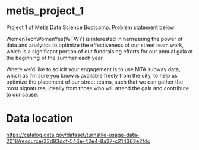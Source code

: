 # metis_project_1

Project 1 of Metis Data Science Bootcamp. Problem statement below:

WomenTechWomenYes(WTWY) is interested in harnessing the power of data and analytics to optimize the effectiveness of our street team work, which is a significant portion of our fundraising efforts for our annual gala at the beginning of the summer each year.

Where we’d like to solicit your engagement is to use MTA subway data, which as I’m sure you know is available freely from the city, to help us optimize the placement of our street teams, such that we can gather the most signatures, ideally from those who will attend the gala and contribute to our cause.


# Data location 

https://catalog.data.gov/dataset/turnstile-usage-data-2018/resource/23d93dcf-546e-42e4-8a37-c214362e2f4c

